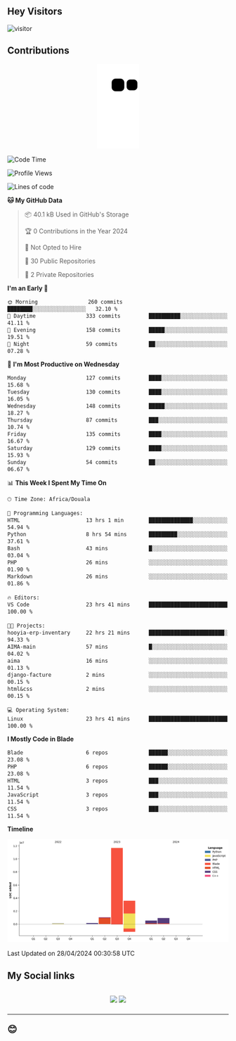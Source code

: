 ## Hey Visitors
![visitor](https://profile-counter.glitch.me/Fotsingboris/count.svg)

## Contributions
<p align="center">
  <img src="https://raw.githubusercontent.com/Fotsingboris/Fotsingboris/output/github-contribution-grid-snake.svg" />
</p>

<!--START_SECTION:waka-->
![Code Time](http://img.shields.io/badge/Code%20Time-974%20hrs%2021%20mins-blue)

![Profile Views](http://img.shields.io/badge/Profile%20Views-0-blue)

![Lines of code](https://img.shields.io/badge/From%20Hello%20World%20I%27ve%20Written-17.9%20million%20lines%20of%20code-blue)

**🐱 My GitHub Data** 

> 📦 40.1 kB Used in GitHub's Storage 
 > 
> 🏆 0 Contributions in the Year 2024
 > 
> 🚫 Not Opted to Hire
 > 
> 📜 30 Public Repositories 
 > 
> 🔑 2 Private Repositories 
 > 
**I'm an Early 🐤** 

```text
🌞 Morning                260 commits         ████████░░░░░░░░░░░░░░░░░   32.10 % 
🌆 Daytime                333 commits         ██████████░░░░░░░░░░░░░░░   41.11 % 
🌃 Evening                158 commits         █████░░░░░░░░░░░░░░░░░░░░   19.51 % 
🌙 Night                  59 commits          ██░░░░░░░░░░░░░░░░░░░░░░░   07.28 % 
```
📅 **I'm Most Productive on Wednesday** 

```text
Monday                   127 commits         ████░░░░░░░░░░░░░░░░░░░░░   15.68 % 
Tuesday                  130 commits         ████░░░░░░░░░░░░░░░░░░░░░   16.05 % 
Wednesday                148 commits         █████░░░░░░░░░░░░░░░░░░░░   18.27 % 
Thursday                 87 commits          ███░░░░░░░░░░░░░░░░░░░░░░   10.74 % 
Friday                   135 commits         ████░░░░░░░░░░░░░░░░░░░░░   16.67 % 
Saturday                 129 commits         ████░░░░░░░░░░░░░░░░░░░░░   15.93 % 
Sunday                   54 commits          ██░░░░░░░░░░░░░░░░░░░░░░░   06.67 % 
```


📊 **This Week I Spent My Time On** 

```text
🕑︎ Time Zone: Africa/Douala

💬 Programming Languages: 
HTML                     13 hrs 1 min        ██████████████░░░░░░░░░░░   54.94 % 
Python                   8 hrs 54 mins       █████████░░░░░░░░░░░░░░░░   37.61 % 
Bash                     43 mins             █░░░░░░░░░░░░░░░░░░░░░░░░   03.04 % 
PHP                      26 mins             ░░░░░░░░░░░░░░░░░░░░░░░░░   01.90 % 
Markdown                 26 mins             ░░░░░░░░░░░░░░░░░░░░░░░░░   01.86 % 

🔥 Editors: 
VS Code                  23 hrs 41 mins      █████████████████████████   100.00 % 

🐱‍💻 Projects: 
hooyia-erp-inventary     22 hrs 21 mins      ████████████████████████░   94.33 % 
AIMA-main                57 mins             █░░░░░░░░░░░░░░░░░░░░░░░░   04.02 % 
aima                     16 mins             ░░░░░░░░░░░░░░░░░░░░░░░░░   01.13 % 
django-facture           2 mins              ░░░░░░░░░░░░░░░░░░░░░░░░░   00.15 % 
html&css                 2 mins              ░░░░░░░░░░░░░░░░░░░░░░░░░   00.15 % 

💻 Operating System: 
Linux                    23 hrs 41 mins      █████████████████████████   100.00 % 
```

**I Mostly Code in Blade** 

```text
Blade                    6 repos             ██████░░░░░░░░░░░░░░░░░░░   23.08 % 
PHP                      6 repos             ██████░░░░░░░░░░░░░░░░░░░   23.08 % 
HTML                     3 repos             ███░░░░░░░░░░░░░░░░░░░░░░   11.54 % 
JavaScript               3 repos             ███░░░░░░░░░░░░░░░░░░░░░░   11.54 % 
CSS                      3 repos             ███░░░░░░░░░░░░░░░░░░░░░░   11.54 % 
```



**Timeline**

![Lines of Code chart](https://raw.githubusercontent.com/Fotsingboris/Fotsingboris/main/assets/bar_graph.png)


 Last Updated on 28/04/2024 00:30:58 UTC
<!--END_SECTION:waka-->

<h2>My Social links <h2>
<p align="center">
   <a href="https://linkedin.com/in/Fotsingboris-Mathieu"><img src="https://img.shields.io/badge/linkedin-%230077B5.svg?style=for-the-badge&logo=linkedin&logoColor=white"></a>
   <a href="https://instagram.com/Fotsingboris"><img src="https://img.shields.io/badge/instagram-%23E4405F.svg?style=for-the-badge&logo=Instagram&logoColor=white"></a>
  </p>
<hr>
😊
